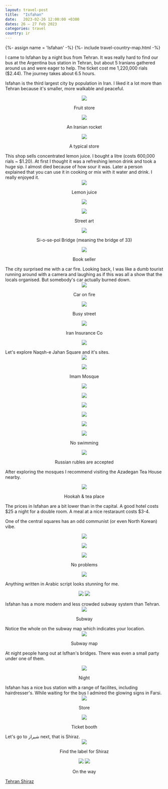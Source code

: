```yaml
---
layout: travel-post
title:  "Isfahan"
date:   2023-02-26 12:00:00 +0300
dates: 26 – 27 Feb 2023
categories: travel
country: ir
---
```

{%- assign name = 'Isfahan' -%}
{%- include travel-country-map.html -%}

I came to Isfahan by a night bus from Tehran. It was really hard to find our bus at the Argentina bus station in Tehran, but about 5 Iranians gathered around us and were eager to help. The ticket cost me 1,220,000 rials ($2.44). The journey takes about 6.5 hours.

Isfahan is the third largest city by population in Iran. I liked it a lot more than Tehran because it's smaller, more walkable and peaceful.

<center>
<img src="{{site.baseurl}}/assets/img/isfahan/1.jpg" />
<p class="image-label">
Fruit store
</p>
</center>
<center>
<img src="{{site.baseurl}}/assets/img/isfahan/2.jpg" />
<p class="image-label">
An Iranian rocket
</p>
</center>
<center>
<img src="{{site.baseurl}}/assets/img/isfahan/3.jpg" />
<p class="image-label">
A typical store
</p>
</center>
This shop sells concentrated lemon juice. I bought a litre (costs 600,000 rials ~ $1.20). At first I thought it was a refreshing lemon drink and took a huge sip. I almost died because of how sour it was. Later a person explained that you can use it in cooking or mix with it water and drink. I really enjoyed it.
<center>
<img src="{{site.baseurl}}/assets/img/isfahan/4.jpg" />
<p class="image-label">
Lemon juice
</p>
</center>
<center>
<img src="{{site.baseurl}}/assets/img/isfahan/5.jpg" />
<p class="image-label">
</p>
</center>
<center>
<img src="{{site.baseurl}}/assets/img/isfahan/6.jpg" />
<p class="image-label">
Street art
</p>
</center>
<center>
<img src="{{site.baseurl}}/assets/img/isfahan/7.jpg" />
<p class="image-label">
Si-o-se-pol Bridge (meaning the bridge of 33)
</p>
</center>
<center>
<img src="{{site.baseurl}}/assets/img/isfahan/8.jpg" />
<p class="image-label">
Book seller
</p>
</center>
The city surprised me with a car fire. Looking back, I was like a dumb tourist running around with a camera and laughing as if this was all a show that the locals organised. But somebody's car actually burned down.
<center>
<img src="{{site.baseurl}}/assets/img/isfahan/9.jpg" />
<p class="image-label">
Car on fire
</p>
</center>
<center>
<img src="{{site.baseurl}}/assets/img/isfahan/10.jpg" />
<p class="image-label">
Busy street
</p>
</center>
<center>
<img src="{{site.baseurl}}/assets/img/isfahan/11.jpg" />
<p class="image-label">
Iran Insurance Co
</p>
</center>
<center>
<img src="{{site.baseurl}}/assets/img/isfahan/12.jpg" />
<p class="image-label">
</p>
</center>
Let's explore Naqsh-e Jahan Square and it's sites.
<center>
<img src="{{site.baseurl}}/assets/img/isfahan/13.jpg" />
<p class="image-label">
</p>
</center>
<center>
<img src="{{site.baseurl}}/assets/img/isfahan/14.jpg" />
<p class="image-label">
Imam Mosque
</p>
</center>
<center>
<img src="{{site.baseurl}}/assets/img/isfahan/15.jpg" />
<p class="image-label">
</p>
</center>
<center>
<img src="{{site.baseurl}}/assets/img/isfahan/16.jpg" />
<p class="image-label">
</p>
</center>
<center>
<img src="{{site.baseurl}}/assets/img/isfahan/17.jpg" />
<p class="image-label">
</p>
</center>
<center>
<img src="{{site.baseurl}}/assets/img/isfahan/18.jpg" />
<p class="image-label">
</p>
</center>
<center>
<img src="{{site.baseurl}}/assets/img/isfahan/19.jpg" />
<p class="image-label">
</p>
</center>
<center>
<img src="{{site.baseurl}}/assets/img/isfahan/20.jpg" />
<p class="image-label">
No swimming
</p>
</center>
<center>
<img src="{{site.baseurl}}/assets/img/isfahan/22.jpg" />
<p class="image-label">
Russian rubles are accepted
</p>
</center>

After exploring the mosques I recommend visiting the Azadegan Tea House nearby.
<center>
<img src="{{site.baseurl}}/assets/img/isfahan/31.jpg" />
<p class="image-label">
Hookah & tea place
</p>
</center>

The prices in Isfahan are a bit lower than in the capital. A good hotel costs $25 a night for a double room. A meal at a nice restaraunt costs $3-4.

One of the central squares has an odd communist (or even North Korean) vibe.
<center>
<img src="{{site.baseurl}}/assets/img/isfahan/25.jpg" />
<p class="image-label">
</p>
</center>
<center>
<img src="{{site.baseurl}}/assets/img/isfahan/26.jpg" />
<p class="image-label">
</p>
</center>

<center>
<img src="{{site.baseurl}}/assets/img/isfahan/28.jpg" />
<p class="image-label">
No problems
</p>
</center>

<center>
<img src="{{site.baseurl}}/assets/img/isfahan/27.jpg" />
<p class="image-label">
</p>
</center>

Anything written in Arabic script looks stunning for me.
<center>
    <div class="side-by-side">
        <img src="{{site.baseurl}}/assets/img/isfahan/23.jpg" />
        <img src="{{site.baseurl}}/assets/img/isfahan/24.jpg" />
    </div>
    <p class="image-label">
    </p>
</center>
Isfahan has a more modern and less crowded subway system than Tehran.
<center>
<img src="{{site.baseurl}}/assets/img/isfahan/29.jpg" />
<p class="image-label">
Subway
</p>
</center>
Notice the whole on the subway map which indicates your location.
<center>
<img src="{{site.baseurl}}/assets/img/isfahan/30.jpg" />
<p class="image-label">
Subway map
</p>
</center>

At night people hang out at Isfhan's bridges. There was even a small party under one of them.
<center>
<img src="{{site.baseurl}}/assets/img/isfahan/32.jpg" />
<p class="image-label">
Night
</p>
</center>
Isfahan has a nice bus station with a range of facilites, including hairdresser's. While waiting for the bus I admired the glowing signs in Farsi.
<center>
<img src="{{site.baseurl}}/assets/img/isfahan/33.jpg" />
<p class="image-label">
Store
</p>
</center>
<center>
<img src="{{site.baseurl}}/assets/img/isfahan/34.jpg" />
<p class="image-label">
Ticket booth
</p>
</center>
Let's go to شیراز next, that is Shiraz.
<center>
<img src="{{site.baseurl}}/assets/img/isfahan/35.jpg" />
<p class="image-label">
Find the label for Shiraz
</p>
</center>
<center>
    <div class="side-by-side">
        <img src="{{site.baseurl}}/assets/img/isfahan/36.jpg" />
        <img src="{{site.baseurl}}/assets/img/isfahan/37.jpg" />
    </div>
    <p class="image-label">
    On the way
    </p>
</center>

<a class="prev" href="/travel/2023/tehran">
Tehran
</a>
<a class="next" href="/travel/2023/shiraz">
Shiraz
</a>